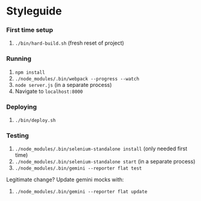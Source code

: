 # Styleguide

### First time setup

1. `./bin/hard-build.sh` (fresh reset of project)

### Running

1. `npm install`
1. `./node_modules/.bin/webpack --progress --watch`
1. `node server.js` (in a separate process)
1. Navigate to `localhost:8000`

### Deploying

1. `./bin/deploy.sh`

### Testing

1. `./node_modules/.bin/selenium-standalone install` (only needed first time)
1. `./node_modules/.bin/selenium-standalone start` (in a separate process)
1. `./node_modules/.bin/gemini --reporter flat test`

Legitimate change? Update gemini mocks with:

1. `./node_modules/.bin/gemini --reporter flat update`